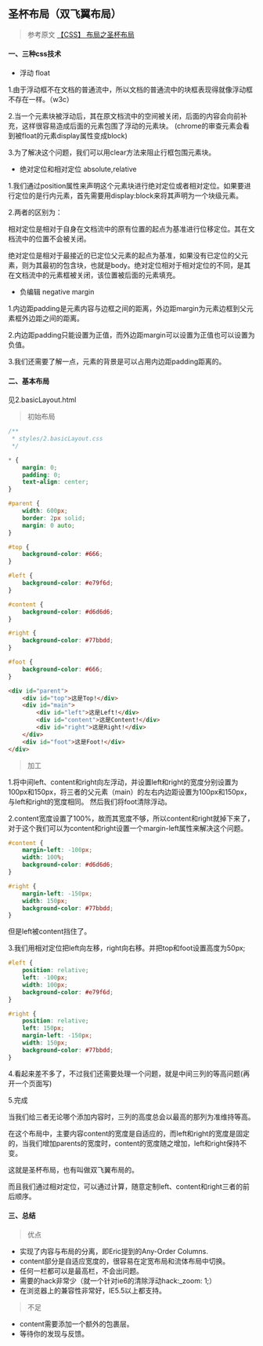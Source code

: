 ## 圣杯布局（双飞翼布局）

> 参考原文
[【CSS】 布局之圣杯布局](http://www.cnblogs.com/linxiong945/p/4041841.html)

#### 一、三种css技术

- 浮动 float

1.由于浮动框不在文档的普通流中，所以文档的普通流中的块框表现得就像浮动框不存在一样。（w3c）

2.当一个元素块被浮动后，其在原文档流中的空间被关闭，后面的内容会向前补充，这样很容易造成后面的元素包围了浮动的元素块。
(chrome的审查元素会看到被float的元素display属性变成block)

3.为了解决这个问题，我们可以用clear方法来阻止行框包围元素块。


- 绝对定位和相对定位 absolute,relative

1.我们通过position属性来声明这个元素块进行绝对定位或者相对定位。如果要进行定位的是行内元素，首先需要用display:block来将其声明为一个块级元素。

2.两者的区别为：
  
  相对定位是相对于自身在文档流中的原有位置的起点为基准进行位移定位。其在文档流中的位置不会被关闭。
  
  绝对定位是相对于最接近的已定位父元素的起点为基准，如果没有已定位的父元素，则为其最初的包含块，也就是body。绝对定位相对于相对定位的不同，是其在文档流中的元素框被关闭，该位置被后面的元素填充。
  
- 负编辑 negative margin

1.内边距padding是元素内容与边框之间的距离，外边距margin为元素边框到父元素框外边距之间的距离。

2.内边距padding只能设置为正值，而外边距margin可以设置为正值也可以设置为负值。

3.我们还需要了解一点，元素的背景是可以占用内边距padding距离的。


#### 二、基本布局

见2.basicLayout.html

> 初始布局

```css
/** 
 * styles/2.basicLayout.css 
 */

* {
    margin: 0;
    padding: 0;
    text-align: center;
}

#parent {
    width: 600px;
    border: 2px solid;
    margin: 0 auto;
}

#top {
    background-color: #666;
}

#left {
    background-color: #e79f6d;
}

#content {
    background-color: #d6d6d6;
}

#right {
    background-color: #77bbdd;
}

#foot {
    background-color: #666;
}
```

```html
<div id="parent">
    <div id="top">这是Top!</div>
    <div id="main">
        <div id="left">这是Left!</div>
        <div id="content">这是Content!</div>
        <div id="right">这是Right!</div>
    </div>
    <div id="foot">这是Foot!</div>
</div>
```

> 加工

1.将中间left、content和right向左浮动，并设置left和right的宽度分别设置为100px和150px，将三者的父元素（main）的左右内边距设置为100px和150px，与left和right的宽度相同。
然后我们将foot清除浮动。

2.content宽度设置了100%，故而其宽度不够，所以content和right就掉下来了，对于这个我们可以为content和right设置一个margin-left属性来解决这个问题。
```css
#content {
    margin-left: -100px;
    width: 100%;
    background-color: #d6d6d6;
}

#right {
    margin-left: -150px;
    width: 150px;
    background-color: #77bbdd;
}
```
但是left被content挡住了。

3.我们用相对定位把left向左移，right向右移。并把top和foot设置高度为50px;
```css
#left {
    position: relative;
    left: -100px;
    width: 100px;
    background-color: #e79f6d;
}

#right {
    position: relative;
    left: 150px;
    margin-left: -150px;
    width: 150px;
    background-color: #77bbdd;
}
```

4.看起来差不多了，不过我们还需要处理一个问题，就是中间三列的等高问题(再开一个页面写)

5.完成

当我们给三者无论哪个添加内容时，三列的高度总会以最高的那列为准维持等高。

在这个布局中，主要内容content的宽度是自适应的，而left和right的宽度是固定的，当我们增加parents的宽度时，content的宽度随之增加，left和right保持不变。

这就是圣杯布局，也有叫做双飞翼布局的。

而且我们通过相对定位，可以通过计算，随意定制left、content和right三者的前后顺序。

#### 三、总结

> 优点

- 实现了内容与布局的分离，即Eric提到的Any-Order Columns.
- content部分是自适应宽度的，很容易在定宽布局和流体布局中切换。
- 任何一栏都可以是最高栏，不会出问题。
- 需要的hack非常少（就一个针对ie6的清除浮动hack:_zoom: 1;）
- 在浏览器上的兼容性非常好，IE5.5以上都支持。

> 不足

- content需要添加一个额外的包裹层。
- 等待你的发现与反馈。